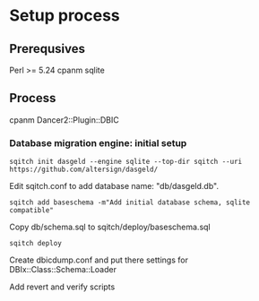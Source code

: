 # Setup process

## Prerequsives

Perl >= 5.24
cpanm
sqlite

## Process

cpanm Dancer2::Plugin::DBIC

### Database migration engine: initial setup

    sqitch init dasgeld --engine sqlite --top-dir sqitch --uri https://github.com/altersign/dasgeld/

Edit sqitch.conf to add database name: "db/dasgeld.db".

    sqitch add baseschema -m"Add initial database schema, sqlite compatible"

Copy db/schema.sql to sqitch/deploy/baseschema.sql

    sqitch deploy

Create dbicdump.conf and put there settings for DBIx::Class::Schema::Loader

Add revert and verify scripts